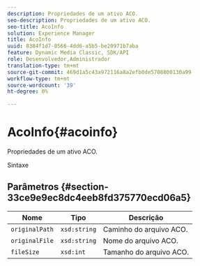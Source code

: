 ```yaml
---
description: Propriedades de um ativo ACO.
seo-description: Propriedades de um ativo ACO.
seo-title: AcoInfo
solution: Experience Manager
title: AcoInfo
uuid: 8384f1d7-8566-4dd6-a5b5-be20971b7aba
feature: Dynamic Media Classic, SDK/API
role: Desenvolvedor,Administrador
translation-type: tm+mt
source-git-commit: 469d1a5c43a972116a8a2efb0de5708800130a99
workflow-type: tm+mt
source-wordcount: '39'
ht-degree: 0%

---
```



# AcoInfo{#acoinfo}

Propriedades de um ativo ACO.

Sintaxe

## Parâmetros {#section-33ce9e9ec8dc4eeb8fd375770ecd06a5}

| Nome | Tipo | Descrição |
|---|---|---|
| `originalPath` | `xsd:string` | Caminho do arquivo ACO. |
| `originalFile` | `xsd:string` | Nome do arquivo ACO. |
| `fileSize` | `xsd:int` | Tamanho do arquivo ACO. |

